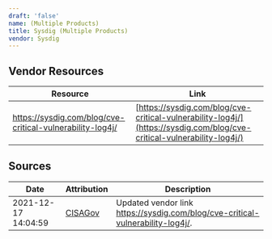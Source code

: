```yaml
---
draft: 'false'
name: (Multiple Products)
title: Sysdig (Multiple Products)
vendor: Sysdig
---
```


## Vendor Resources
| Resource | Link |
| --- | --- |
| https://sysdig.com/blog/cve-critical-vulnerability-log4j/ | [https://sysdig.com/blog/cve-critical-vulnerability-log4j/](https://sysdig.com/blog/cve-critical-vulnerability-log4j/) |



## Sources
| Date | Attribution | Description |
| --- | --- | --- |
| 2021-12-17 14:04:59 | [CISAGov](https://raw.githubusercontent.com/cisagov/log4j-affected-db/develop/README.md) | Updated vendor link https://sysdig.com/blog/cve-critical-vulnerability-log4j/.  |
